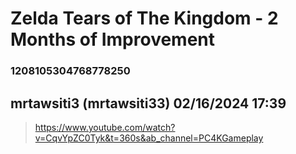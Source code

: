 # Zelda Tears of The Kingdom - 2 Months of Improvement
### 1208105304768778250
## mrtawsiti3 (mrtawsiti33) 02/16/2024 17:39 

> https://www.youtube.com/watch?v=CqvYpZC0Tyk&t=360s&ab_channel=PC4KGameplay

